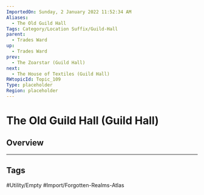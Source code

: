 ```yaml
---
ImportedOn: Sunday, 2 January 2022 11:52:34 AM
Aliases:
  - The Old Guild Hall
Tags: Category/Location Suffix/Guild-Hall
parent:
  - Trades Ward
up:
  - Trades Ward
prev:
  - The Zoarstar (Guild Hall)
next:
  - The House of Textiles (Guild Hall)
RWtopicId: Topic_109
Type: placeholder
Region: placeholder
---
```

# The Old Guild Hall (Guild Hall)
## Overview

---
## Tags
#Utility/Empty #Import/Forgotten-Realms-Atlas

